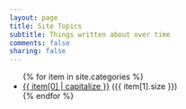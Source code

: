 ```yaml
---
layout: page
title: Site Topics
subtitle: Things written about over time
comments: false
sharing: false
---
```


<ul>
{% for item in site.categories %}
    <li><a href="/blog/categories/{{ item[0] | downcase | replace:' ','-' }}/">{{ item[0] | capitalize }}</a> ({{ item[1].size }})</li>
{% endfor %}
</ul>
